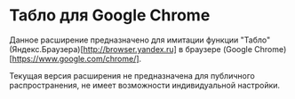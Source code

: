 Табло для Google Chrome
=======================

Данное расширение предназначено для имитации функции "Табло" (Яндекс.Браузера)[http://browser.yandex.ru] в браузере (Google Chrome)[https://www.google.com/chrome/].

Текущая версия расширения не предназначена для публичного распространения, не имеет возможности индивидуальной настройки.